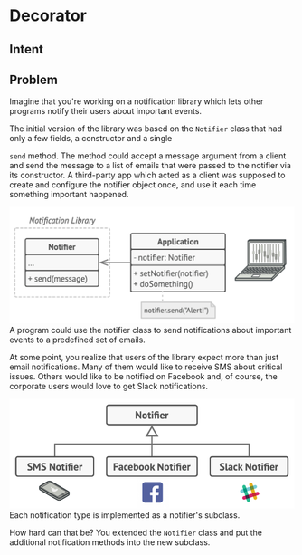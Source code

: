 # Decorator
## Intent
## Problem

Imagine that you're working on a notification library which lets
other programs notify their users about important events.

The initial version of the library was based on the `Notifier` 
class that had only a few fields, a constructor and a single 
<!-- vim-markdown-toc Marked -->

<!-- vim-markdown-toc -->
`send` method. The method could accept a message argument from
a client and send the message to a list of emails that were passed
to the notifier via its constructor. A third-party app which acted
as a client was supposed to create and configure the notifier object
once, and use it each time something important happened.

![](.Decorator_images/91dfaace.png)
A program could use the notifier class to send notifications about
important events to a predefined set of emails.

At some point, you realize that users of the library expect more
than just email notifications. Many of them would like to receive
SMS about critical issues. Others would like to be notified on 
Facebook and, of course, the corporate users would love to get Slack notifications.

![](.Decorator_images/c614a87f.png)
Each notification type is implemented as a notifier's subclass.

How hard can that be? You extended the `Notifier` class and put the additional 
notification methods into the new subclass.
